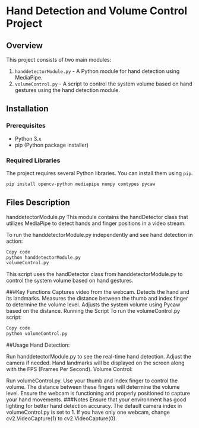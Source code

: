 # Hand Detection and Volume Control Project

## Overview
This project consists of two main modules: 
1. `handdetectorModule.py` - A Python module for hand detection using MediaPipe.
2. `volumeControl.py` - A script to control the system volume based on hand gestures using the hand detection module.

## Installation

### Prerequisites
- Python 3.x
- pip (Python package installer)

### Required Libraries
The project requires several Python libraries. You can install them using `pip`.

```sh
pip install opencv-python mediapipe numpy comtypes pycaw
```

## Files Description
handdetectorModule.py
This module contains the handDetector class that utilizes MediaPipe to detect hands and finger positions in a video stream.


To run the handdetectorModule.py independently and see hand detection in action:

```sh
Copy code
python handdetectorModule.py
volumeControl.py
```
This script uses the handDetector class from handdetectorModule.py to control the system volume based on hand gestures.

###Key Functions
Captures video from the webcam.
Detects the hand and its landmarks.
Measures the distance between the thumb and index finger to determine the volume level.
Adjusts the system volume using Pycaw based on the distance.
Running the Script
To run the volumeControl.py script:

```sh
Copy code
python volumeControl.py
```
##Usage
Hand Detection:

Run handdetectorModule.py to see the real-time hand detection. Adjust the camera if needed.
Hand landmarks will be displayed on the screen along with the FPS (Frames Per Second).
Volume Control:

Run volumeControl.py.
Use your thumb and index finger to control the volume. The distance between these fingers will determine the volume level.
Ensure the webcam is functioning and properly positioned to capture your hand movements.
###Notes
Ensure that your environment has good lighting for better hand detection accuracy.
The default camera index in volumeControl.py is set to 1. If you have only one webcam, change cv2.VideoCapture(1) to cv2.VideoCapture(0).
